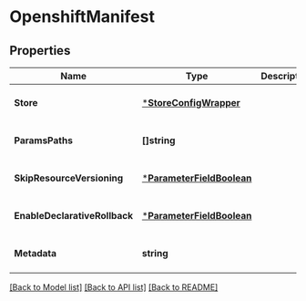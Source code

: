# OpenshiftManifest

## Properties
Name | Type | Description | Notes
------------ | ------------- | ------------- | -------------
**Store** | [***StoreConfigWrapper**](StoreConfigWrapper.md) |  | [optional] [default to null]
**ParamsPaths** | **[]string** |  | [optional] [default to null]
**SkipResourceVersioning** | [***ParameterFieldBoolean**](ParameterFieldBoolean.md) |  | [optional] [default to null]
**EnableDeclarativeRollback** | [***ParameterFieldBoolean**](ParameterFieldBoolean.md) |  | [optional] [default to null]
**Metadata** | **string** |  | [optional] [default to null]

[[Back to Model list]](../README.md#documentation-for-models) [[Back to API list]](../README.md#documentation-for-api-endpoints) [[Back to README]](../README.md)

